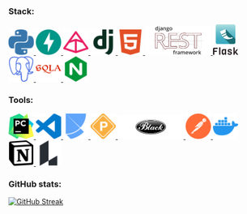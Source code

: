 ### Stack:
<div>
  <a href="https://www.python.org/">
    <img
      src="images/python-color.svg" alt="Python" width="50" height="auto" role="img"
      alt="Посетить сайт Python"
    >
  </a>
  <a href="https://fastapi.tiangolo.com/">
    <img
      src="images/fastapi-color.svg" alt="Fastapi" width="50" height="auto" role="img"
      alt="Посетить сайт Fastapi"
    >
  </a>
  <a href="https://docs.pydantic.dev/">
    <img
      src="images/pydantic-color.svg" alt="Pydantic" width="50" height="auto" role="img"
      alt="Посетить сайт Pydantic"
    >
  </a>
  <a href="https://www.djangoproject.com/">
    <img
      src="images/django-color.svg" alt="Django" width="50" height="auto" role="img"
      alt="Посетить сайт Django"
    >
  </a>
  <a href="https://developer.mozilla.org/en-US/docs/Glossary/HTML">
    <img
      src="images/html5-color.svg" alt="html" width="50" height="auto" role="img"
      alt="Посетить сайт mozilla developer"
    >
  </a>
  <a href="https://www.django-rest-framework.org/">
    <img
      src="images/DRF-logo.png" alt="Django Rest Framework" width="130" height="auto" role="img"
      alt="Посетить сайт Django Rest Framework"
    >
  </a>
  <a href="https://flask.palletsprojects.com/">
    <img
      src="images/flask-color.png" alt="Flask" width="50" height="auto" role="img"
      alt="Посетить сайт Flask"
    >
  </a>
  <a href="https://www.postgresql.org/">
    <img
      src="images/postgresql-color.svg" alt="PostgreSQL" width="50" height="auto" role="img"
      alt="Посетить сайт PostgreSQL"
    >
  </a>
  <a href="https://www.sqlalchemy.org/">
    <img
      src="images/sqlalchemy-color.svg" alt="Sqlalchemy" width="50" height="auto" role="img"
      alt="Посетить сайт Sqlalchemy"
    >
  </a>
  <a href="https://nginx.org/en/">
    <img
      src="images/nginx-color.svg" alt="Nginx" width="50" height="auto" role="img"
      alt="Посетить сайт Nginx"
    >
  </a>
</div>

### Tools:
<div>
  <a href="https://www.jetbrains.com/pycharm/">
    <img
      src="images/pycharm-color.svg" alt="PyCharm" width="50" height="auto" role="img"
      alt="Посетить сайт Pycharm"
    >
  </a>
  <a href="https://code.visualstudio.com/">
    <img
      src="images/visualstudiocode-color.svg" alt="Visual Studio Code" width="50" height="auto" role="img"
      alt="Посетить сайт Visual Studio Code"
    >
  </a>
  <a href="https://python-poetry.org/">
    <img
      src="images/poetry-color.svg" alt="Poetry" width="50" height="auto" role="img"
      alt="Посетить сайт Poetry"
    >
  </a>
  <a href="https://pre-commit.com/">
    <img
      src="images/precommit-color.svg" alt="Pre-commit" width="50" height="auto" role="img"
      alt="Посетить сайт Pre-commit"
    >
  </a>
  <a href="https://black.readthedocs.io/en/stable/">
    <img
      src="images/black-logo.png" alt="Black code formatter" width="130" height="auto" role="img"
      alt="Посетить сайт Black code formatter"
    >
  </a>
  <a href="https://www.postman.com/">
    <img
      src="images/postman-color.svg" alt="Postman" width="50" height="auto" role="img"
      alt="Посетить сайт Postman"
    >
  </a>
  <a href="https://www.docker.com/">
    <img
      src="images/docker-color.svg" alt="Docker" width="50" height="auto" role="img"
      alt="Посетить сайт Docker"
    >
  </a>
  <a href="https://www.notion.so/">
    <img
      src="images/notion-color.svg" alt="Notion" width="50" height="auto" role="img"
      alt="Посетить сайт Notion"
    >
  </a>
  <a href="https://lucid.app/">
    <img
      src="images/lucid-color.svg" alt="Lucid" width="50" height="auto" role="img"
      alt="Посетить сайт Lucid"
    >
  </a>
</div>

### GitHub stats:
[![GitHub Streak](http://github-readme-streak-stats.herokuapp.com?user=bbv-87&theme=blue-green)](https://git.io/streak-stats)


<!--
**bbv-87/bbv-87** is a ✨ _special_ ✨ repository because its `README.md` (this file) appears on your GitHub profile.

Here are some ideas to get you started:

- 🔭 I’m currently working on ...
- 🌱 I’m currently learning ...
- 👯 I’m looking to collaborate on ...
- 🤔 I’m looking for help with ...
- 💬 Ask me about ...
- 📫 How to reach me: ...
- 😄 Pronouns: ...
- ⚡ Fun fact: ...
-->
